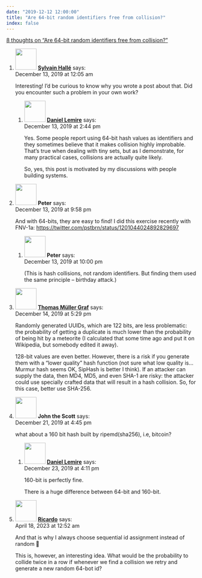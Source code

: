 ```yaml
---
date: "2019-12-12 12:00:00"
title: "Are 64-bit random identifiers free from collision?"
index: false
---
```


[8 thoughts on &ldquo;Are 64-bit random identifiers free from collision?&rdquo;](/lemire/blog/2019/12-12-are-64-bit-random-identifiers-free-from-collision)

<ol class="comment-list">
<li id="comment-464200" class="comment even thread-even depth-1 parent">
<div class="comment-author vcard">
<img alt src="https://secure.gravatar.com/avatar/4ca67c5e98323c3bb628f4f815de762e?s=56&#038;d=mm&#038;r=g" srcset="https://secure.gravatar.com/avatar/4ca67c5e98323c3bb628f4f815de762e?s=112&#038;d=mm&#038;r=g 2x" class="avatar avatar-56 photo" height="56" width="56" decoding="async" /> <b class="fn"><a href="https://leduotang.ca/sylvain" class="url" rel="ugc external nofollow">Sylvain Hallé</a></b> <span class="says">says:</span> </div>
<div class="comment-metadata"><time datetime="2019-12-13T00:05:17+00:00">December 13, 2019 at 12:05 am</time></a> </div>
<div class="comment-content">
<p>Interesting! I&rsquo;d be curious to know why you wrote a post about that. Did you encounter such a problem in your own work?</p>
</div>
<ol class="children">
<li id="comment-466154" class="comment byuser comment-author-lemire bypostauthor odd alt depth-2">
<div class="comment-author vcard">
<img alt src="https://secure.gravatar.com/avatar/2ca999bef9535950f5b84281a4dab006?s=56&#038;d=mm&#038;r=g" srcset="https://secure.gravatar.com/avatar/2ca999bef9535950f5b84281a4dab006?s=112&#038;d=mm&#038;r=g 2x" class="avatar avatar-56 photo" height="56" width="56" decoding="async" /> <b class="fn"><a href="https://lemire.me/en/" class="url" rel="ugc">Daniel Lemire</a></b> <span class="says">says:</span> </div>
<div class="comment-metadata"><time datetime="2019-12-13T14:44:24+00:00">December 13, 2019 at 2:44 pm</time></a> </div>
<div class="comment-content">
<p>Yes. Some people report using 64-bit hash values as identifiers and they sometimes believe that it makes collision highly improbable. That&rsquo;s true when dealing with tiny sets, but as I demonstrate, for many practical cases, collisions are actually quite likely.</p>
<p>So, yes, this post is motivated by my discussions with people building systems.</p>
</div>
</li>
</ol>
</li>
<li id="comment-466623" class="comment even thread-odd thread-alt depth-1 parent">
<div class="comment-author vcard">
<img alt src="https://secure.gravatar.com/avatar/197266eab5b4d533a5ec3ea83efe2143?s=56&#038;d=mm&#038;r=g" srcset="https://secure.gravatar.com/avatar/197266eab5b4d533a5ec3ea83efe2143?s=112&#038;d=mm&#038;r=g 2x" class="avatar avatar-56 photo" height="56" width="56" loading="lazy" decoding="async" /> <b class="fn">Peter</b> <span class="says">says:</span> </div>
<div class="comment-metadata"><time datetime="2019-12-13T21:58:39+00:00">December 13, 2019 at 9:58 pm</time></a> </div>
<div class="comment-content">
<p>And with 64-bits, they are easy to find! I did this exercise recently with FNV-1a: <a href="https://twitter.com/pstbrn/status/1201044024892829697" rel="nofollow ugc">https://twitter.com/pstbrn/status/1201044024892829697</a></p>
</div>
<ol class="children">
<li id="comment-466631" class="comment odd alt depth-2">
<div class="comment-author vcard">
<img alt src="https://secure.gravatar.com/avatar/197266eab5b4d533a5ec3ea83efe2143?s=56&#038;d=mm&#038;r=g" srcset="https://secure.gravatar.com/avatar/197266eab5b4d533a5ec3ea83efe2143?s=112&#038;d=mm&#038;r=g 2x" class="avatar avatar-56 photo" height="56" width="56" loading="lazy" decoding="async" /> <b class="fn">Peter</b> <span class="says">says:</span> </div>
<div class="comment-metadata"><time datetime="2019-12-13T22:00:52+00:00">December 13, 2019 at 10:00 pm</time></a> </div>
<div class="comment-content">
<p>(This is hash collisions, not random identifiers. But finding them used the same principle – birthday attack.)</p>
</div>
</li>
</ol>
</li>
<li id="comment-467558" class="comment even thread-even depth-1">
<div class="comment-author vcard">
<img alt src="https://secure.gravatar.com/avatar/f24a348af91812e0677278655fd8e1e8?s=56&#038;d=mm&#038;r=g" srcset="https://secure.gravatar.com/avatar/f24a348af91812e0677278655fd8e1e8?s=112&#038;d=mm&#038;r=g 2x" class="avatar avatar-56 photo" height="56" width="56" loading="lazy" decoding="async" /> <b class="fn"><a href="http://h2database.com" class="url" rel="ugc external nofollow">Thomas Müller Graf</a></b> <span class="says">says:</span> </div>
<div class="comment-metadata"><time datetime="2019-12-14T17:29:18+00:00">December 14, 2019 at 5:29 pm</time></a> </div>
<div class="comment-content">
<p>Randomly generated UUIDs, which are 122 bits, are less problematic: the probability of getting a duplicate is much lower than the probability of being hit by a meteorite (I calculated that some time ago and put it on Wikipedia, but somebody edited it away).</p>
<p>128-bit values are even better. However, there is a risk if you generate them with a &ldquo;lower quality&rdquo; hash function (not sure what low quality is&#8230; Murmur hash seems OK, SipHash is better I think). If an attacker can supply the data, then MD4, MD5, and even SHA-1 are risky: the attacker could use specially crafted data that will result in a hash collision. So, for this case, better use SHA-256.</p>
</div>
</li>
<li id="comment-476616" class="comment odd alt thread-odd thread-alt depth-1 parent">
<div class="comment-author vcard">
<img alt src="https://secure.gravatar.com/avatar/3d6bd74e2e7210c80f9e12d1638878d2?s=56&#038;d=mm&#038;r=g" srcset="https://secure.gravatar.com/avatar/3d6bd74e2e7210c80f9e12d1638878d2?s=112&#038;d=mm&#038;r=g 2x" class="avatar avatar-56 photo" height="56" width="56" loading="lazy" decoding="async" /> <b class="fn">John the Scott</b> <span class="says">says:</span> </div>
<div class="comment-metadata"><time datetime="2019-12-21T16:45:02+00:00">December 21, 2019 at 4:45 pm</time></a> </div>
<div class="comment-content">
<p>what about a 160 bit hash built by ripemd(sha256), i.e, bitcoin?</p>
</div>
<ol class="children">
<li id="comment-477310" class="comment byuser comment-author-lemire bypostauthor even depth-2">
<div class="comment-author vcard">
<img alt src="https://secure.gravatar.com/avatar/2ca999bef9535950f5b84281a4dab006?s=56&#038;d=mm&#038;r=g" srcset="https://secure.gravatar.com/avatar/2ca999bef9535950f5b84281a4dab006?s=112&#038;d=mm&#038;r=g 2x" class="avatar avatar-56 photo" height="56" width="56" loading="lazy" decoding="async" /> <b class="fn"><a href="https://lemire.me/en/" class="url" rel="ugc">Daniel Lemire</a></b> <span class="says">says:</span> </div>
<div class="comment-metadata"><time datetime="2019-12-23T16:11:25+00:00">December 23, 2019 at 4:11 pm</time></a> </div>
<div class="comment-content">
<p>160-bit is perfectly fine.</p>
<p>There is a huge difference between 64-bit and 160-bit.</p>
</div>
</li>
</ol>
</li>
<li id="comment-650945" class="comment odd alt thread-even depth-1">
<div class="comment-author vcard">
<img alt src="https://secure.gravatar.com/avatar/9a78129936336ad2d7c08960afcbeb11?s=56&#038;d=mm&#038;r=g" srcset="https://secure.gravatar.com/avatar/9a78129936336ad2d7c08960afcbeb11?s=112&#038;d=mm&#038;r=g 2x" class="avatar avatar-56 photo" height="56" width="56" loading="lazy" decoding="async" /> <b class="fn"><a href="http://ricardogeek.com" class="url" rel="ugc external nofollow">Ricardo</a></b> <span class="says">says:</span> </div>
<div class="comment-metadata"><time datetime="2023-04-18T00:52:49+00:00">April 18, 2023 at 12:52 am</time></a> </div>
<div class="comment-content">
<p>And that is why I always choose sequential id assignment instead of random 🙂</p>
<p>This is, however, an interesting idea. What would be the probability to collide twice in a row if whenever we find a collision we retry and generate a new random 64-bot id?</p>
</div>
</li>
</ol>

